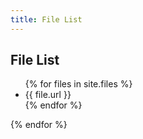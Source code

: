 ```yaml
---
title: File List
---
```


<section id="timeline">
  <h1>File List</h1>

  <ul class="timeline_ul">
    {% for files in site.files %}
        <li class="timeline_card">
        {{ file.url }}
       </li>
    {% endfor %}
  </ul>
</section>



         
{% endfor %}